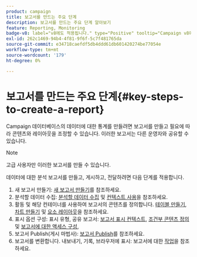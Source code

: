 ```yaml
---
product: campaign
title: 보고서를 만드는 주요 단계
description: 보고서를 만드는 주요 단계 알아보기
feature: Reporting, Monitoring
badge-v8: label="v8에도 적용됩니다." type="Positive" tooltip="Campaign v8에도 적용됩니다."
exl-id: 262c1469-94b4-4f81-9f6f-5c7f481765da
source-git-commit: e34718caefdf5db4ddd61db601420274be77054e
workflow-type: tm+mt
source-wordcount: '179'
ht-degree: 0%

---
```


# 보고서를 만드는 주요 단계{#key-steps-to-create-a-report}



Campaign 데이터베이스의 데이터에 대한 통계를 만들려면 보고서를 만들고 필요에 따라 콘텐츠와 레이아웃을 조정할 수 있습니다. 이러한 보고서는 다른 운영자와 공유할 수 있습니다.

>[!NOTE]
>
>고급 사용자만 이러한 보고서를 만들 수 있습니다.

데이터에 대한 분석 보고서를 만들고, 게시하고, 전달하려면 다음 단계를 적용합니다.

1. 새 보고서 만들기: [새 보고서 만들기](../../reporting/using/creating-a-new-report.md)를 참조하세요.
1. 분석할 데이터 수집: [분석할 데이터 수집](../../reporting/using/collecting-data-to-analyze.md) 및 [컨텍스트 사용](../../reporting/using/using-the-context.md)을 참조하세요.
1. 활동 및 해당 컨테이너를 사용하여 보고서의 콘텐츠를 정의합니다. [테이블 만들기](../../reporting/using/creating-a-table.md), [차트 만들기](../../reporting/using/creating-a-chart.md) 및 [요소 레이아웃](../../reporting/using/element-layout.md)을 참조하세요.
1. 표시 옵션 구성: 표시 유형, 공유 보고서: [보고서 표시 컨텍스트](../../reporting/using/configuring-access-to-the-report.md#report-display-context), [조건부 콘텐츠 정의](../../reporting/using/defining-a-conditional-content.md) 및 [보고서에 대한 액세스 구성](../../reporting/using/configuring-access-to-the-report.md),
1. 보고서 Publish(게시 마법사): [보고서 Publish](../../reporting/using/configuring-access-to-the-report.md#publishing-the-report)를 참조하세요.
1. 보고서를 변환합니다. 내보내기, 기록, 브라우저에 표시: 보고서에 대한 [작업](../../reporting/using/actions-on-reports.md)을 참조하세요.
